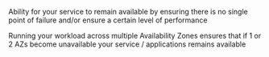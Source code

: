 Ability for your service to remain available by ensuring there is no single point of failure and/or ensure a certain level of performance

Running your workload across multiple Availability Zones ensures that if 1 or 2 AZs become unavailable your service / applications remains available
